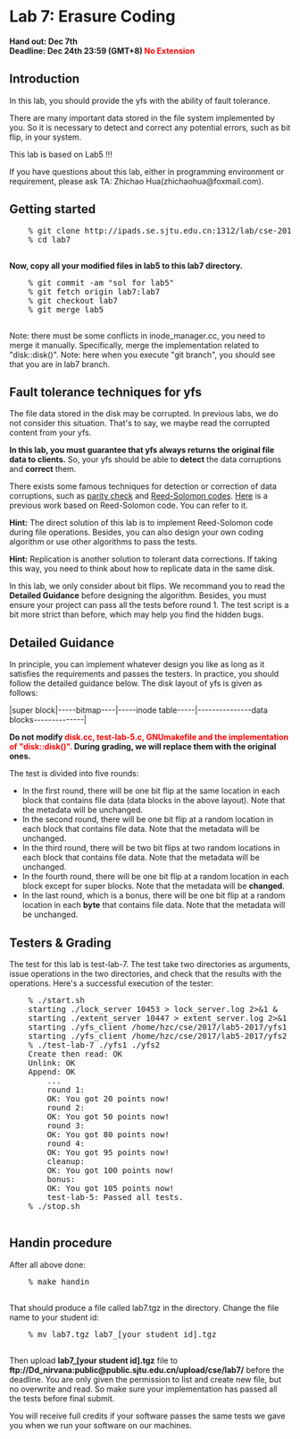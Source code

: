 <!DOCTYPE HTML PUBLIC "-//W3C//DTD HTML 4.0 Transitional//EN">
<HTML><HEAD>
<META http-equiv=Content-Type content="text/html; charset=gb2312">
<LINK href="labs.css" type="text/css" rel="stylesheet">
<link rel="stylesheet" href="./github.css" type="text/css">
<META content="MSHTML 6.00.6000.16705" name=GENERATOR></HEAD>
<BODY>
<H1>Lab 7: Erasure Coding</H1>
<P><B>Hand out: Dec 7th
<BR>Deadline: Dec 24th 23:59 (GMT+8)
<span style="color: red">No Extension</span></B></P>

<H2>Introduction</H2>
<P>In this lab, you should provide the yfs with the ability of fault tolerance.</P>
<P>There are many important data stored in the file system implemented by you.
So it is necessary to detect and correct any potential errors, such as bit
flip, in your system.</P>
<P>This lab is based on Lab5 !!!</P>
<P>If you have questions about this lab, either in programming environment or
requirement, please ask TA: Zhichao Hua(zhichaohua@foxmail.com).</P>

<H2>Getting started</H2>
<P>
  <PRE>
	% git clone http://ipads.se.sjtu.edu.cn:1312/lab/cse-2017.git lab7 -b lab5
	% cd lab7
  </PRE>
	<B>Now, copy all your modified files in lab5 to this lab7 directory.</B>
  <PRE>
	% git commit -am "sol for lab5"
	% git fetch origin lab7:lab7
	% git checkout lab7
	% git merge lab5
  </PRE>
	Note: there must be some conflicts in inode_manager.cc, you need to merge it
	manually. Specifically, merge the implementation related to "disk::disk()".
 	Note: here when you execute "git branch", you should see that you are in lab7
	branch.
</P>

<H2>Fault tolerance techniques for yfs</H2>

<p>The file data stored in the disk may be corrupted. In previous labs, we do
not consider this situation. That's to say, we maybe read the corrupted content
from your yfs.</p>
<P><B>In this lab, you must guarantee that yfs always returns the original file
	data to clients.</B> So, your yfs should be able to <B>detect</B> the data corruptions and
		<B>correct</B> them.</p>
<p>There exists some famous techniques for detection or correction of data
corruptions, such as <a href="https://en.wikipedia.org/wiki/Parity_bit">parity check</a> and <a href="https://en.wikipedia.org/wiki/Reed%E2%80%93Solomon_error_correction">Reed-Solomon
	codes</a>. <a href="https://ipads.se.sjtu.edu.cn/courses/cse/2017/labs/ercode.pdf">Here</a> is a previous work based on Reed-Solomon code. You can refer to it.<p>
<p><B>Hint:</B> The direct solution of this lab is to implement Reed-Solomon code
during file operations. Besides, you can also design your own coding algorithm
or use other algorithms to pass the tests.</p>
<p><B>Hint:</B> Replication is another solution to tolerant data corrections. If
taking this way, you need to think about how to replicate data in the same disk.</p>
<p>In this lab, we only consider about bit flips. We recommand you to read the
<B>Detailed Guidance</B> before designing the algorithm. Besides, you must ensure 
your project can pass all the tests before round 1. The test script is a bit
more strict than before, which may help you find the hidden bugs.

<H2>Detailed Guidance</H2>

<P>In principle, you can implement whatever design you like as long as it
satisfies the requirements and passes the testers. In practice, you should
follow the detailed guidance below. The disk layout of yfs is given as follows:</P>
<P>|super block|-----bitmap----|-----inode table-----|---------------data
blocks--------------|</P>
<P><B>Do not modify <font color="red">disk.cc, test-lab-5.c, GNUmakefile and the implementation of "disk::disk()".</font> During grading, we will replace them with the
	original ones.</B></p>
<P>The test is divided into five rounds:</P>
<P>
  <UL>
		<LI>In the first round, there will be one bit flip at the same location in each block that
			contains file data (data blocks in the above layout). Note that the
			metadata will be unchanged.</LI>
		<LI>In the second round, there will be one bit flip at a random location in
			each block that contains file data. Note that the
			metadata will be unchanged.</LI>
		<LI>In the third round, there will be two bit flips at two random locations in
			each block that contains file data. Note that the
			metadata will be unchanged.</LI>
		<LI>In the fourth round, there will be one bit flip at a random location in
			each block except for super blocks. Note that the
			metadata will be <B>changed</B>.</LI>
		<LI>In the last round, which is a bonus, there will be one bit flip at a random location in
			each <B>byte</B> that contains file data. Note that the
			metadata will be unchanged.</LI>
  </UL>
</P>

<H2>Testers & Grading</H2>

<P>The test for this lab is test-lab-7. The test take two directories as
arguments, issue operations in the two directories, and check that the results with the operations. Here's a successful execution of the tester:
  <PRE>
    % ./start.sh
    starting ./lock_server 10453 > lock_server.log 2>&1 &
    starting ./extent_server 10447 > extent_server.log 2>&1 &
    starting ./yfs_client /home/hzc/cse/2017/lab5-2017/yfs1 10447 10453 ./cert/root.pem > yfs_client1.log 2>&1 &
    starting ./yfs_client /home/hzc/cse/2017/lab5-2017/yfs2 10447 10453 ./cert/root.pem > yfs_client2.log 2>&1 &
    % ./test-lab-7 ./yfs1 ./yfs2
    Create then read: OK
    Unlink: OK
    Append: OK
		...
		round 1:
		OK: You got 20 points now!
		round 2:
		OK: You got 50 points now!
		round 3:
		OK: You got 80 points now!
		round 4:
		OK: You got 95 points now!
		cleanup:
		OK: You got 100 points now!
		bonus:
		OK: You got 105 points now!
		test-lab-5: Passed all tests.
    % ./stop.sh
  </PRE>
</P>

<H2>Handin procedure</H2>

<P>
  After all above done:
  <PRE>
    % make handin
  </PRE>
  That should produce a file called lab7.tgz in the directory. Change the file name to your student id:
  <PRE>
    % mv lab7.tgz lab7_[your student id].tgz
  </PRE>
  Then upload <B>lab7_[your student id].tgz</B> file to <B>ftp://Dd_nirvana:public@public.sjtu.edu.cn/upload/cse/lab7/</B> before the deadline. You are only given the permission to list and create new file, but no overwrite and read. So make sure your implementation has passed all the tests before final submit.
</P>
<P>You will receive full credits if your software passes the same tests we gave you when we run your software on our machines.</P>

</BODY></HTML>
